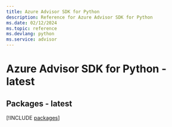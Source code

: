 ```yaml
---
title: Azure Advisor SDK for Python
description: Reference for Azure Advisor SDK for Python
ms.date: 02/12/2024
ms.topic: reference
ms.devlang: python
ms.service: advisor
---
```

# Azure Advisor SDK for Python - latest
## Packages - latest
[!INCLUDE [packages](advisor-index.md)]